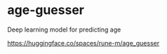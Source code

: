 # age-guesser
Deep learning model for predicting age

https://huggingface.co/spaces/rune-m/age_guesser
